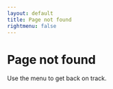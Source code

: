 ```yaml
---
layout: default
title: Page not found
rightmenu: false
---
```


<h1 class="no-margin-top">Page not found</h1>
Use the menu to get back on track.

<script>
    switch (location.pathname) {
        case "/tutorials/vuejs-example":
            window.location = location.origin + "/tutorials/kotlin-vuejs-example"
    }
</script>

